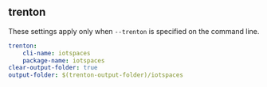 
## trenton

These settings apply only when `--trenton` is specified on the command line.

``` yaml $(trenton)
trenton:
    cli-name: iotspaces
    package-name: iotspaces
clear-output-folder: true
output-folder: $(trenton-output-folder)/iotspaces
```
